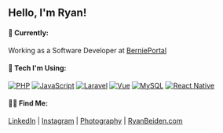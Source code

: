 ## Hello, I'm Ryan!

#### 🔭 Currently:
Working as a Software Developer at [BerniePortal](https://www.bernieportal.com)

#### 🚀 Tech I'm Using:
[![PHP](https://img.shields.io/badge/-PHP-8892bf?style=flat-square)](https://www.php.net/) [![JavaScript](https://img.shields.io/badge/-JavaScript-f0db4f?style=flat-square)](https://developer.mozilla.org/en-US/docs/Web/JavaScript) [![Laravel](https://img.shields.io/badge/-Laravel-ff2d20?style=flat-square)](https://laravel.com/) [![Vue](https://img.shields.io/badge/-Vue-41ba83?style=flat-square)](https://vuejs.org/) [![MySQL](https://img.shields.io/badge/-SQL-eda719?style=flat-square)](https://en.wikipedia.org/wiki/SQL) [![React Native](https://img.shields.io/badge/-React%20Native-5AC3E0?style=flat-square)](https://reactnative.dev/)

#### 🤙🏼 Find Me:
[LinkedIn](https://www.linkedin.com/in/ryanbeiden/) | [Instagram](https://www.instagram.com/ryanbeiden/) | [Photography](https://ryan-beiden.squarespace.com/) | [RyanBeiden.com](https://ryanbeiden.com)
